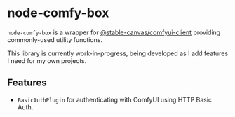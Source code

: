 # node-comfy-box

`node-comfy-box` is a wrapper for [@stable-canvas/comfyui-client](https://github.com/StableCanvas/comfyui-client) providing commonly-used utility functions.

This library is currently work-in-progress, being developed as I add features I need for my own projects.

## Features

- `BasicAuthPlugin` for authenticating with ComfyUI using HTTP Basic Auth.
